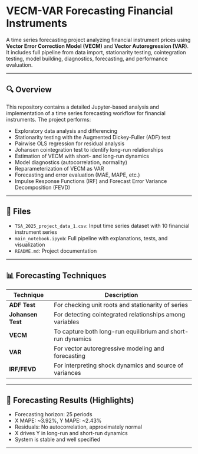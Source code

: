 # VECM-VAR Forecasting Financial Instruments

A time series forecasting project analyzing financial instrument prices using **Vector Error Correction Model (VECM)** and **Vector Autoregression (VAR)**. It includes full pipeline from data import, stationarity testing, cointegration testing, model building, diagnostics, forecasting, and performance evaluation.

---

## 🔍 Overview

This repository contains a detailed Jupyter-based analysis and implementation of a time series forecasting workflow for financial instruments. The project performs:

- Exploratory data analysis and differencing
- Stationarity testing with the Augmented Dickey-Fuller (ADF) test
- Pairwise OLS regression for residual analysis
- Johansen cointegration test to identify long-run relationships
- Estimation of VECM with short- and long-run dynamics
- Model diagnostics (autocorrelation, normality)
- Reparameterization of VECM as VAR
- Forecasting and error evaluation (MAE, MAPE, etc.)
- Impulse Response Functions (IRF) and Forecast Error Variance Decomposition (FEVD)

---

## 📁 Files

- `TSA_2025_project_data_1.csv`: Input time series dataset with 10 financial instrument series
- `main_notebook.ipynb`: Full pipeline with explanations, tests, and visualization
- `README.md`: Project documentation

---

## 📊 Forecasting Techniques

| Technique        | Description |
|------------------|-------------|
| **ADF Test**      | For checking unit roots and stationarity of series |
| **Johansen Test** | For detecting cointegrated relationships among variables |
| **VECM**          | To capture both long-run equilibrium and short-run dynamics |
| **VAR**           | For vector autoregressive modeling and forecasting |
| **IRF/FEVD**      | For interpreting shock dynamics and source of variances |

---

## 🧪 Forecasting Results (Highlights)

- Forecasting horizon: 25 periods
- X MAPE: ~3.92%, Y MAPE: ~2.43%
- Residuals: No autocorrelation, approximately normal
- X drives Y in long-run and short-run dynamics
- System is stable and well specified

---
